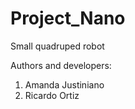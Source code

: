 # Project_Nano
Small quadruped robot

Authors and developers:
1. Amanda Justiniano
2. Ricardo Ortiz
